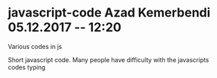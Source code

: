 # javascript-code Azad Kemerbendi 05.12.2017 -- 12:20
Various codes in js

Short javascript code. Many people have difficulty with the javascripts codes typing
